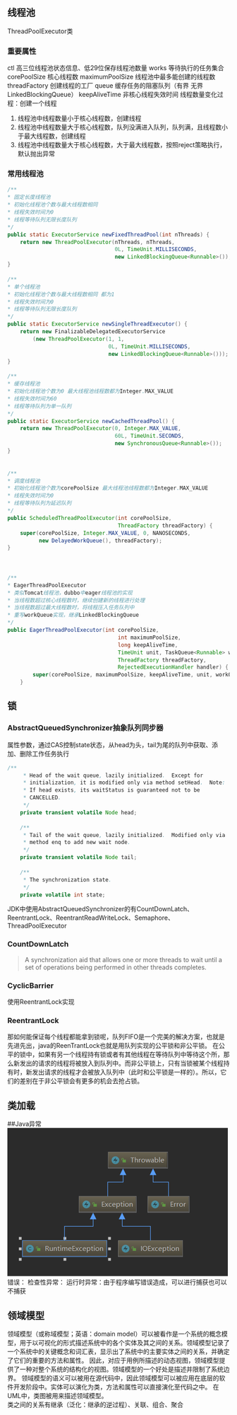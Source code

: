 ## 线程池
ThreadPoolExecutor类

### 重要属性  
ctl 高三位线程池状态信息、低29位保存线程池数量
works 等待执行的任务集合
corePoolSize 核心线程数
maximumPoolSize 线程池中最多能创建的线程数
threadFactory 创建线程的工厂
queue  缓存任务的阻塞队列（有界 无界LinkedBlockingQueue）
keepAliveTime 非核心线程失效时间
线程数量变化过程：创建一个线程
1. 线程池中线程数量小于核心线程数，创建线程
2. 线程池中线程数量大于核心线程数，队列没满进入队列，队列满，且线程数小于最大线程数，创建线程
3. 线程池中线程数量大于核心线程数，大于最大线程数，按照reject策略执行，默认抛出异常
### 常用线程池
```java
/**
* 固定长度线程池
* 初始化线程池个数与最大线程数相同
* 线程失效时间为0
* 线程等待队列无限长度队列
*/
public static ExecutorService newFixedThreadPool(int nThreads) {
    return new ThreadPoolExecutor(nThreads, nThreads,
                                  0L, TimeUnit.MILLISECONDS,
                                  new LinkedBlockingQueue<Runnable>());
}

/**
* 单个线程池
* 初始化线程池个数与最大线程数相同 都为1
* 线程失效时间为0
* 线程等待队列无限长度队列
*/
public static ExecutorService newSingleThreadExecutor() {
    return new FinalizableDelegatedExecutorService
        (new ThreadPoolExecutor(1, 1,
                                0L, TimeUnit.MILLISECONDS,
                                new LinkedBlockingQueue<Runnable>()));
}

/**
* 缓存线程池
* 初始化线程池个数为0 最大线程池线程数都为Integer.MAX_VALUE
* 线程失效时间为60
* 线程等待队列为单一队列
*/
public static ExecutorService newCachedThreadPool() {
    return new ThreadPoolExecutor(0, Integer.MAX_VALUE,
                                  60L, TimeUnit.SECONDS,
                                  new SynchronousQueue<Runnable>());
}


/**
* 调度线程池
* 初始化线程池个数为corePoolSize 最大线程池线程数都为Integer.MAX_VALUE
* 线程失效时间为0
* 线程等待队列为延迟队列
*/
public ScheduledThreadPoolExecutor(int corePoolSize,
                                   ThreadFactory threadFactory) {
    super(corePoolSize, Integer.MAX_VALUE, 0, NANOSECONDS,
          new DelayedWorkQueue(), threadFactory);
}



/**
* EagerThreadPoolExecutor
* 类似Tomcat线程池，dubbo中eager线程池的实现
* 当线程数超过核心线程数时，继续创建新的线程进行处理
* 当线程数超过最大线程数时，将线程压入任务队列中
* 重写workQueue实现，继承LinkedBlockingQueue
*/
public EagerThreadPoolExecutor(int corePoolSize,
                                   int maximumPoolSize,
                                   long keepAliveTime,
                                   TimeUnit unit, TaskQueue<Runnable> workQueue,
                                   ThreadFactory threadFactory,
                                   RejectedExecutionHandler handler) {
        super(corePoolSize, maximumPoolSize, keepAliveTime, unit, workQueue, threadFactory, handler);
    }
```


## 锁
### AbstractQueuedSynchronizer抽象队列同步器
属性参数，通过CAS控制state状态，从head为头，tail为尾的队列中获取、添加、删除工作任务执行
```java
/**
     * Head of the wait queue, lazily initialized.  Except for
     * initialization, it is modified only via method setHead.  Note:
     * If head exists, its waitStatus is guaranteed not to be
     * CANCELLED.
     */
    private transient volatile Node head;

    /**
     * Tail of the wait queue, lazily initialized.  Modified only via
     * method enq to add new wait node.
     */
    private transient volatile Node tail;

    /**
     * The synchronization state.
     */
    private volatile int state;
```
JDK中使用AbstractQueuedSynchronizer的有CountDownLatch、ReentrantLock、ReentrantReadWriteLock、Semaphore、ThreadPoolExecutor
### CountDownLatch
> A synchronization aid that allows one or more threads to wait until a set of operations being performed in other threads completes.
### CyclicBarrier
使用ReentrantLock实现


### ReentrantLock
那如何能保证每个线程都能拿到锁呢，队列FIFO是一个完美的解决方案，也就是先进先出，java的ReenTrantLock也就是用队列实现的公平锁和非公平锁。
在公平的锁中，如果有另一个线程持有锁或者有其他线程在等待队列中等待这个所，那么新发出的请求的线程将被放入到队列中。而非公平锁上，只有当锁被某个线程持有时，新发出请求的线程才会被放入队列中（此时和公平锁是一样的）。所以，它们的差别在于非公平锁会有更多的机会去抢占锁。
## 类加载




##Java异常
![exception](./img/exception.png)
错误：
检查性异常：
运行时异常：由于程序编写错误造成，可以进行捕获也可以不捕获 






## 领域模型
领域模型（或称域模型；英语：domain model）可以被看作是一个系统的概念模型，用于以可视化的形式描述系统中的各个实体及其之间的关系。领域模型记录了一个系统中的关键概念和词汇表，显示出了系统中的主要实体之间的关系，并确定了它们的重要的方法和属性。
因此，对应于用例所描述的动态视图，领域模型提供了一种对整个系统的结构化的视图。领域模型的一个好处是描述并限制了系统边界。
领域模型的语义可以被用在源代码中，因此领域模型可以被应用在底层的软件开发阶段中。实体可以演化为类，方法和属性可以直接演化至代码之中。
在UML中，类图被用来描述领域模型。  
类之间的关系有继承（泛化：继承的逆过程）、关联、组合、聚合


